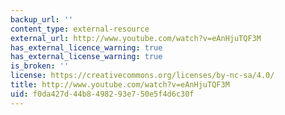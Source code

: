 ```yaml
---
backup_url: ''
content_type: external-resource
external_url: http://www.youtube.com/watch?v=eAnHjuTQF3M
has_external_licence_warning: true
has_external_license_warning: true
is_broken: ''
license: https://creativecommons.org/licenses/by-nc-sa/4.0/
title: http://www.youtube.com/watch?v=eAnHjuTQF3M
uid: f0da427d-44b8-4982-93e7-50e5f4d6c30f
---
```

